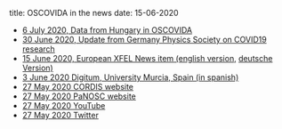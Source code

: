 title: OSCOVIDA in the news
date: 15-06-2020

- [6 July 2020, Data from Hungary in OSCOVIDA](https://cordis.europa.eu/article/id/421539-hungarian-contribution-to-panosc-oscovida-allows-following-covid-19-pandemic-in-the-country-a)
- [30 June 2020, Update from Germany Physics Society on COVID19 research](https://www.dpg-physik.de/veroeffentlichungen/publikationen/physikkonkret/physikkonkret-46)
- [15 June 2020, European XFEL News item (english version,](https://www.xfel.eu/news_and_events/news/index_eng.html?openDirectAnchor=1788&two_columns=0)
  [deutsche
  Version)](https://www.xfel.eu/aktuelles/news/index_ger.html?openDirectAnchor=1788&two_columns=0)
- [3 June 2020 Digitum, University Murcia, Spain (in spanish)](http://digitum-um.blogspot.com/2020/06/descubra-oscovida-open-science-covid.html)
- [ 27 May 2020 CORDIS website](https://cordis.europa.eu/article/id/418274-discover-oscovida-the-panosc-open-science-covid-analysis-platform-tracking-data-about-covid19)
- [ 27 May 2020 PaNOSC website ](https://www.panosc.eu/news/panosc-open-science-covid-analysis-platform-now-online/)
- [ 27 May 2020 YouTube](https://www.youtube.com/watch?v=1_oDc_vptBQ)
- [ 27 May 2020 Twitter](https://twitter.com/Panosc_eu/status/1265220561174695937)
